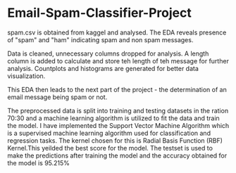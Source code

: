 # Email-Spam-Classifier-Project

spam.csv is obtained from kaggel and analysed.
The EDA reveals presence of "spam" and "ham" indicating spam and non spam messages.

Data is cleaned, unnecessary columns dropped for analysis.
A length column is added to calculate and store teh length of teh message for further analysis.
Countplots and histograms are generated for better data visualization.

This EDA then leads to the next part of the project - the determination of an email message being spam or not.

The preprocessed data is split into training and testing datasets in the ration 70:30 and a machine learning algorithm is utilized to fit the data and train the model.
I have implemented the Support Vector Machine Algorithm which is a supervised machine learning algorithm used for classification and regression tasks.
The kernel chosen for this is Radial Basis Function (RBF) Kernel.This yeilded the best score for the model.
The testset is used to make the predictions after training the model and the accuracy obtained for the model is 95.215%
